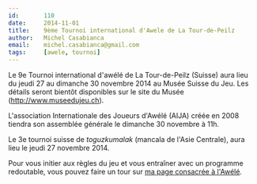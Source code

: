 ```yaml
---
id:       110
date:     2014-11-01
title:    9ème Tournoi international d'Awele de La Tour-de-Peilz
author:   Michel Casabianca
email:    michel.casabianca@gmail.com
tags:     [awele, tournoi]
---
```


Le 9e Tournoi international d'awélé de La Tour-de-Peilz (Suisse) aura lieu du jeudi 27 au dimanche 30 novembre 2014 au Musée Suisse du Jeu. Les détails seront bientôt disponibles sur le site du Musée (<http://www.museedujeu.ch>).

L'association Internationale des Joueurs d'Awélé (AIJA) créée en 2008 tiendra son assemblée générale le dimanche 30 novembre à 11h.

Le 3e tournoi suisse de *toguzkumalak* (mancala de l'Asie Centrale), aura lieu le jeudi 27 novembre 2014.

Pour vous initier aux règles du jeu et vous entraîner avec un programme redoutable, vous pouvez faire un tour sur [ma page consacrée à l'Awélé](/html/awele.html).
